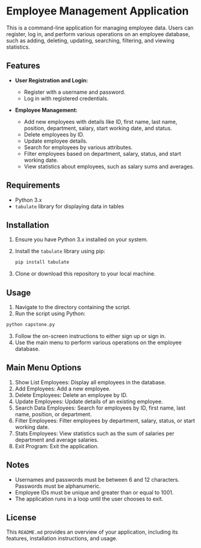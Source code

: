 # Employee Management Application

This is a command-line application for managing employee data. Users can register, log in, and perform various operations on an employee database, such as adding, deleting, updating, searching, filtering, and viewing statistics.

## Features

- **User Registration and Login:**
  - Register with a username and password.
  - Log in with registered credentials.

- **Employee Management:**
  - Add new employees with details like ID, first name, last name, position, department, salary, start working date, and status.
  - Delete employees by ID.
  - Update employee details.
  - Search for employees by various attributes.
  - Filter employees based on department, salary, status, and start working date.
  - View statistics about employees, such as salary sums and averages.

## Requirements

- Python 3.x
- `tabulate` library for displaying data in tables

## Installation

1. Ensure you have Python 3.x installed on your system.
2. Install the `tabulate` library using pip:

   ```bash
   pip install tabulate
   ```
3. Clone or download this repository to your local machine.

## Usage

1. Navigate to the directory containing the script.
2. Run the script using Python:
```bash
python capstone.py
```
3. Follow the on-screen instructions to either sign up or sign in.
4. Use the main menu to perform various operations on the employee database.

## Main Menu Options
1. Show List Employees: Display all employees in the database.
2. Add Employees: Add a new employee.
3. Delete Employees: Delete an employee by ID.
4. Update Employees: Update details of an existing employee.
5. Search Data Employees: Search for employees by ID, first name, last name, position, or department.
6. Filter Employees: Filter employees by department, salary, status, or start working date.
7. Stats Employees: View statistics such as the sum of salaries per department and average salaries.
8. Exit Program: Exit the application.

## Notes
- Usernames and passwords must be between 6 and 12 characters. Passwords must be alphanumeric.
- Employee IDs must be unique and greater than or equal to 1001.
- The application runs in a loop until the user chooses to exit.

## License
This `README.md` provides an overview of your application, including its features, installation instructions, and usage.